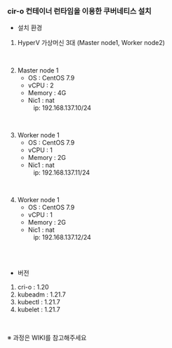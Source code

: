 ### cir-o 컨테이너 런타임을 이용한 쿠버네티스 설치



* 설치 환경

1. HyperV 가상머신 3대 (Master node1, Worker node2)

<br>

2. Master node 1
   - OS : CentOS 7.9
   - vCPU : 2
   - Memory : 4G
   - Nic1 : nat <br>
     &nbsp;&nbsp; ip: 192.168.137.10/24
<br>

3. Worker node 1
   - OS : CentOS 7.9
   - vCPU : 1
   - Memory : 2G
   - Nic1 : nat <br>
     &nbsp;&nbsp; ip: 192.168.137.11/24

<br>

4. Worker node 1
   - OS : CentOS 7.9
   - vCPU : 1
   - Memory : 2G
   - Nic1 : nat <br>
     &nbsp;&nbsp; ip: 192.168.137.12/24
     
<br>
<br>

* 버전

1. cri-o : 1.20
2. kubeadm : 1.21.7                
3. kubectl : 1.21.7
4. kubelet : 1.21.7

<br>

※ 과정은 WIKI를 참고해주세요
